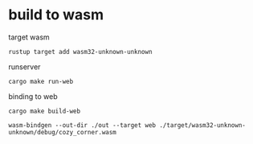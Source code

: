 # build to wasm

target wasm
```
rustup target add wasm32-unknown-unknown
```

runserver 
```
cargo make run-web
```

binding to web
```
cargo make build-web

wasm-bindgen --out-dir ./out --target web ./target/wasm32-unknown-unknown/debug/cozy_corner.wasm
```